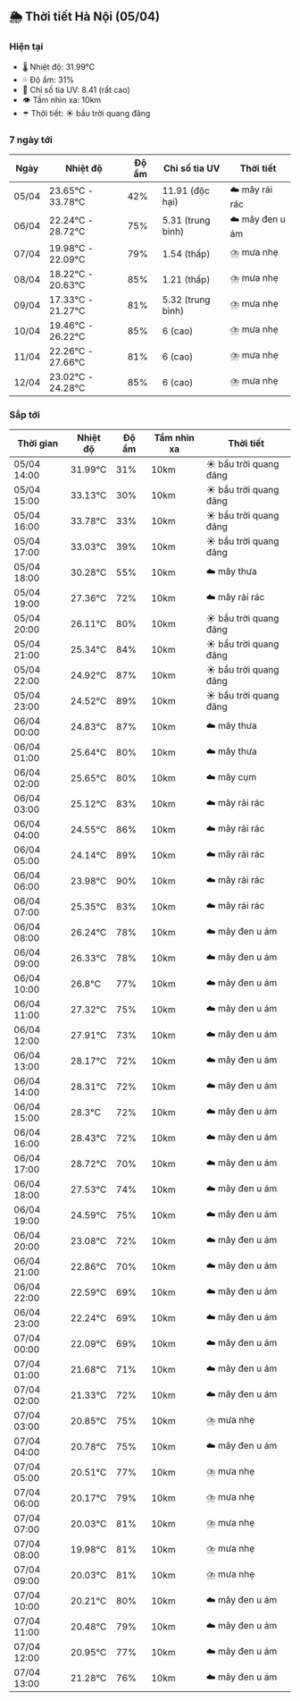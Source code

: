 ## 🌦️ Thời tiết Hà Nội (05/04)

### Hiện tại

- 🌡️ Nhiệt độ: 31.99℃
- 💦 Độ ẩm: 31%
- 🌟 Chỉ số tia UV: 8.41 (rất cao)
- 👁️ Tầm nhìn xa: 10km
- ☂️ Thời tiết: ☀️ bầu trời quang đãng

### 7 ngày tới

| Ngày | Nhiệt độ | Độ ẩm | Chỉ số tia UV | Thời tiết |
| --- | --- | --- | --- | --- |
| 05/04 | 23.65℃ - 33.78℃ | 42% | 11.91 (độc hại) | ☁️ mây rải rác |
| 06/04 | 22.24℃ - 28.72℃ | 75% | 5.31 (trung bình) | ☁️ mây đen u ám |
| 07/04 | 19.98℃ - 22.09℃ | 79% | 1.54 (thấp) | ⛈️ mưa nhẹ |
| 08/04 | 18.22℃ - 20.63℃ | 85% | 1.21 (thấp) | ⛈️ mưa nhẹ |
| 09/04 | 17.33℃ - 21.27℃ | 81% | 5.32 (trung bình) | ⛈️ mưa nhẹ |
| 10/04 | 19.46℃ - 26.22℃ | 85% | 6 (cao) | ⛈️ mưa nhẹ |
| 11/04 | 22.26℃ - 27.66℃ | 81% | 6 (cao) | ⛈️ mưa nhẹ |
| 12/04 | 23.02℃ - 24.28℃ | 85% | 6 (cao) | ⛈️ mưa nhẹ |

### Sắp tới

| Thời gian | Nhiệt độ | Độ ẩm | Tầm nhìn xa | Thời tiết |
| --- | --- | --- | --- | --- |
| 05/04 14:00 | 31.99℃ | 31% | 10km | ☀️ bầu trời quang đãng |
| 05/04 15:00 | 33.13℃ | 30% | 10km | ☀️ bầu trời quang đãng |
| 05/04 16:00 | 33.78℃ | 33% | 10km | ☀️ bầu trời quang đãng |
| 05/04 17:00 | 33.03℃ | 39% | 10km | ☀️ bầu trời quang đãng |
| 05/04 18:00 | 30.28℃ | 55% | 10km | ☁️ mây thưa |
| 05/04 19:00 | 27.36℃ | 72% | 10km | ☁️ mây rải rác |
| 05/04 20:00 | 26.11℃ | 80% | 10km | ☀️ bầu trời quang đãng |
| 05/04 21:00 | 25.34℃ | 84% | 10km | ☀️ bầu trời quang đãng |
| 05/04 22:00 | 24.92℃ | 87% | 10km | ☀️ bầu trời quang đãng |
| 05/04 23:00 | 24.52℃ | 89% | 10km | ☀️ bầu trời quang đãng |
| 06/04 00:00 | 24.83℃ | 87% | 10km | ☁️ mây thưa |
| 06/04 01:00 | 25.64℃ | 80% | 10km | ☁️ mây thưa |
| 06/04 02:00 | 25.65℃ | 80% | 10km | ☁️ mây cụm |
| 06/04 03:00 | 25.12℃ | 83% | 10km | ☁️ mây rải rác |
| 06/04 04:00 | 24.55℃ | 86% | 10km | ☁️ mây rải rác |
| 06/04 05:00 | 24.14℃ | 89% | 10km | ☁️ mây rải rác |
| 06/04 06:00 | 23.98℃ | 90% | 10km | ☁️ mây rải rác |
| 06/04 07:00 | 25.35℃ | 83% | 10km | ☁️ mây rải rác |
| 06/04 08:00 | 26.24℃ | 78% | 10km | ☁️ mây đen u ám |
| 06/04 09:00 | 26.33℃ | 78% | 10km | ☁️ mây đen u ám |
| 06/04 10:00 | 26.8℃ | 77% | 10km | ☁️ mây đen u ám |
| 06/04 11:00 | 27.32℃ | 75% | 10km | ☁️ mây đen u ám |
| 06/04 12:00 | 27.91℃ | 73% | 10km | ☁️ mây đen u ám |
| 06/04 13:00 | 28.17℃ | 72% | 10km | ☁️ mây đen u ám |
| 06/04 14:00 | 28.31℃ | 72% | 10km | ☁️ mây đen u ám |
| 06/04 15:00 | 28.3℃ | 72% | 10km | ☁️ mây đen u ám |
| 06/04 16:00 | 28.43℃ | 72% | 10km | ☁️ mây đen u ám |
| 06/04 17:00 | 28.72℃ | 70% | 10km | ☁️ mây đen u ám |
| 06/04 18:00 | 27.53℃ | 74% | 10km | ☁️ mây đen u ám |
| 06/04 19:00 | 24.59℃ | 75% | 10km | ☁️ mây đen u ám |
| 06/04 20:00 | 23.08℃ | 72% | 10km | ☁️ mây đen u ám |
| 06/04 21:00 | 22.86℃ | 70% | 10km | ☁️ mây đen u ám |
| 06/04 22:00 | 22.59℃ | 69% | 10km | ☁️ mây đen u ám |
| 06/04 23:00 | 22.24℃ | 69% | 10km | ☁️ mây đen u ám |
| 07/04 00:00 | 22.09℃ | 69% | 10km | ☁️ mây đen u ám |
| 07/04 01:00 | 21.68℃ | 71% | 10km | ☁️ mây đen u ám |
| 07/04 02:00 | 21.33℃ | 72% | 10km | ☁️ mây đen u ám |
| 07/04 03:00 | 20.85℃ | 75% | 10km | ⛈️ mưa nhẹ |
| 07/04 04:00 | 20.78℃ | 75% | 10km | ☁️ mây đen u ám |
| 07/04 05:00 | 20.51℃ | 77% | 10km | ⛈️ mưa nhẹ |
| 07/04 06:00 | 20.17℃ | 79% | 10km | ⛈️ mưa nhẹ |
| 07/04 07:00 | 20.03℃ | 81% | 10km | ⛈️ mưa nhẹ |
| 07/04 08:00 | 19.98℃ | 81% | 10km | ⛈️ mưa nhẹ |
| 07/04 09:00 | 20.03℃ | 81% | 10km | ⛈️ mưa nhẹ |
| 07/04 10:00 | 20.21℃ | 80% | 10km | ☁️ mây đen u ám |
| 07/04 11:00 | 20.48℃ | 79% | 10km | ☁️ mây đen u ám |
| 07/04 12:00 | 20.95℃ | 77% | 10km | ☁️ mây đen u ám |
| 07/04 13:00 | 21.28℃ | 76% | 10km | ☁️ mây đen u ám |
